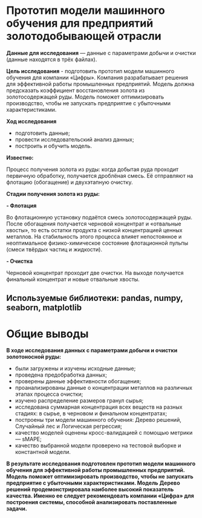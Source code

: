 # Прототип модели машинного обучения для предприятий золотодобывающей отрасли

**Данные для исследования** — данные с параметрами добычи и очистки (данные находятся в трёх файлах).

**Цель исследования** - подготовить прототип модели машинного обучения для компании «Цифры». Компания разрабатывает решения для эффективной работы промышленных предприятий. 
Модель должна предсказать коэффициент восстановления золота из золотосодержащей руды. Модель поможет оптимизировать производство, чтобы не запускать предприятие с убыточными характеристиками. 

**Ход исследования**

- подготовить данные;
- провести исследовательский анализ данных;
- построить и обучить модель.


**Известно:**

Процесс получения золота из руды: когда добытая руда проходит первичную обработку, получается дроблёная смесь. Её отправляют на флотацию (обогащение) и двухэтапную очистку.

**Стадии получения золота из руды:**

**-  Флотация**
 
Во флотационную установку подаётся смесь золотосодержащей руды. После обогащения получается черновой концентрат и «отвальные хвосты», то есть остатки продукта с низкой концентрацией ценных металлов.
На стабильность этого процесса влияет непостоянное и неоптимальное физико-химическое состояние флотационной пульпы (смеси твёрдых частиц и жидкости).

**- Очистка**
  
Черновой концентрат проходит две очистки. На выходе получается финальный концентрат и новые отвальные хвосты.

## Используемые библиотеки: pandas, numpy, seaborn, matplotlib

# Общие выводы

**В ходе исследования данных с параметрами добычи и очистки золотоносной руды:**


- были загружены и изучены исходные данные;
- проведена предобработка данных;
- проверены данные эффективности обогащения;
- проанализированы данные о концентрации металлов на различных этапах процесса очистки;
- изучено распределение размеров гранул сырья;
- исследована суммарная концентрация всех веществ на разных стадиях: в сырье, в черновом и финальном концентратах;
- построены три модели машинного обучения: Дерево решений, Случайный лес и Логическая регрессия;
- качество моделей оценены кросс-валидацией с помощью метрики — sMAPE;
- качество выбранной модели проверено на тестовой выборке и константной модели.

  
**В результате исследования подготовлен прототип модели машинного обучения для эффективной работы промышленных предприятий. Модель поможет оптимизировать производство, чтобы не запускать предприятие с убыточными характеристиками. Модель Дерево решений продемонстрировала наиболее высокий показатель качества. Именно ее следует рекомендовать компании «Цифра» для построения системы, способной анализировать поставленные задачи.**
